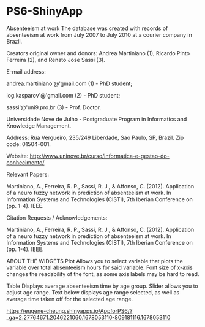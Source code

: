 # PS6-ShinyApp

Absenteeism at work
The database was created with records of absenteeism at work from July 2007 to July 2010 at a courier company in Brazil.

Creators original owner and donors: Andrea Martiniano (1), Ricardo Pinto Ferreira (2), and Renato Jose Sassi (3).

E-mail address:

andrea.martiniano'@'gmail.com (1) - PhD student;

log.kasparov'@'gmail.com (2) - PhD student;

sassi'@'uni9.pro.br (3) - Prof. Doctor.

Universidade Nove de Julho - Postgraduate Program in Informatics and Knowledge Management.

Address: Rua Vergueiro, 235/249 Liberdade, Sao Paulo, SP, Brazil. Zip code: 01504-001.

Website: http://www.uninove.br/curso/informatica-e-gestao-do-conhecimento/

Relevant Papers:

Martiniano, A., Ferreira, R. P., Sassi, R. J., & Affonso, C. (2012). Application of a neuro fuzzy network in prediction of absenteeism at work. In Information Systems and Technologies (CISTI), 7th Iberian Conference on (pp. 1-4). IEEE.

Citation Requests / Acknowledgements:

Martiniano, A., Ferreira, R. P., Sassi, R. J., & Affonso, C. (2012). Application of a neuro fuzzy network in prediction of absenteeism at work. In Information Systems and Technologies (CISTI), 7th Iberian Conference on (pp. 1-4). IEEE.


ABOUT THE WIDGETS
Plot
Allows you to select variable that plots the variable over total absenteeism hours for said variable.
Font size of x-axis changes the readability of the font, as some axis labels may be hard to read.

Table
Displays average absenteeism time by age group.
Slider allows you to adjust age range.
Text below displays age range selected, as well as average time taken off for the selected age range.

https://eugene-cheung.shinyapps.io/AppforPS6/?_ga=2.27764671.2046221060.1678053110-809181116.1678053110 